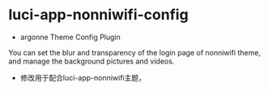 # luci-app-nonniwifi-config
* argonne Theme Config Plugin

You can set the blur and transparency of the login page of nonniwifi theme, and manage the background pictures and videos.

* 修改用于配合luci-app-nonniwifi主题，

